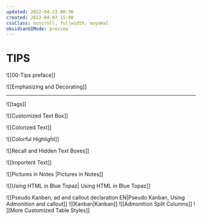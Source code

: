 ```yaml
---
updated: 2022-04-23 00:36
created: 2022-04-07 15:08
cssClass: noscroll, fullwidth, noyamal
obsidianUIMode: preview
---
```

# TIPS


![[00-Tips preface]]

![[Emphasizing and Decorating]]
 
---

![[tags]]

![[Customized Text Box]]

![[Colorized Text]]

![[Colorful Highlight]]

![[Recall and Hidden Text Boxes]]


![[Importent Text]]

![[Pictures in Notes |Pictures in Notes]]

![[Using HTML in Blue Topaz| Using HTML in Blue Topaz]]

![[Pseudo Kanben, ad and callout declaration EN|Pseudo Kanban, Using Admonition and callout]]
![[Kanban|Kanban]]
![[Admonition Split Columns]]
![[More Customized Table Styles]]


